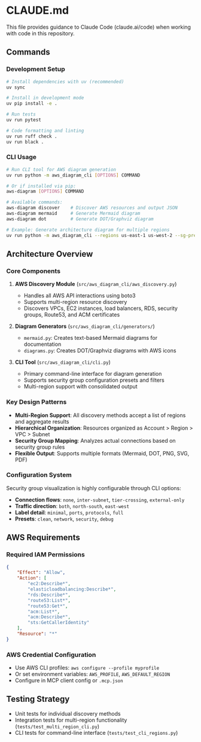 # CLAUDE.md

This file provides guidance to Claude Code (claude.ai/code) when working with code in this repository.

## Commands

### Development Setup
```bash
# Install dependencies with uv (recommended)
uv sync

# Install in development mode
uv pip install -e .

# Run tests
uv run pytest

# Code formatting and linting
uv run ruff check .
uv run black .
```

### CLI Usage
```bash
# Run CLI tool for AWS diagram generation
uv run python -m aws_diagram_cli [OPTIONS] COMMAND

# Or if installed via pip:
aws-diagram [OPTIONS] COMMAND

# Available commands:
aws-diagram discover    # Discover AWS resources and output JSON
aws-diagram mermaid     # Generate Mermaid diagram
aws-diagram dot         # Generate DOT/Graphviz diagram

# Example: Generate architecture diagram for multiple regions
uv run python -m aws_diagram_cli --regions us-east-1 us-west-2 --sg-preset clean dot --output architecture.png
```

## Architecture Overview

### Core Components

1. **AWS Discovery Module** (`src/aws_diagram_cli/aws_discovery.py`)
   - Handles all AWS API interactions using boto3
   - Supports multi-region resource discovery
   - Discovers VPCs, EC2 instances, load balancers, RDS, security groups, Route53, and ACM certificates

2. **Diagram Generators** (`src/aws_diagram_cli/generators/`)
   - `mermaid.py`: Creates text-based Mermaid diagrams for documentation
   - `diagrams.py`: Creates DOT/Graphviz diagrams with AWS icons

3. **CLI Tool** (`src/aws_diagram_cli/cli.py`)
   - Primary command-line interface for diagram generation
   - Supports security group configuration presets and filters
   - Multi-region support with consolidated output

### Key Design Patterns

- **Multi-Region Support**: All discovery methods accept a list of regions and aggregate results
- **Hierarchical Organization**: Resources organized as Account > Region > VPC > Subnet
- **Security Group Mapping**: Analyzes actual connections based on security group rules
- **Flexible Output**: Supports multiple formats (Mermaid, DOT, PNG, SVG, PDF)

### Configuration System

Security group visualization is highly configurable through CLI options:
- **Connection flows**: `none`, `inter-subnet`, `tier-crossing`, `external-only`
- **Traffic direction**: `both`, `north-south`, `east-west`
- **Label detail**: `minimal`, `ports`, `protocols`, `full`
- **Presets**: `clean`, `network`, `security`, `debug`

## AWS Requirements

### Required IAM Permissions
```json
{
    "Effect": "Allow",
    "Action": [
        "ec2:Describe*",
        "elasticloadbalancing:Describe*",
        "rds:Describe*",
        "route53:List*",
        "route53:Get*",
        "acm:List*",
        "acm:Describe*",
        "sts:GetCallerIdentity"
    ],
    "Resource": "*"
}
```

### AWS Credential Configuration
- Use AWS CLI profiles: `aws configure --profile myprofile`
- Or set environment variables: `AWS_PROFILE`, `AWS_DEFAULT_REGION`
- Configure in MCP client config or `.mcp.json`

## Testing Strategy

- Unit tests for individual discovery methods
- Integration tests for multi-region functionality (`tests/test_multi_region_cli.py`)
- CLI tests for command-line interface (`tests/test_cli_regions.py`)